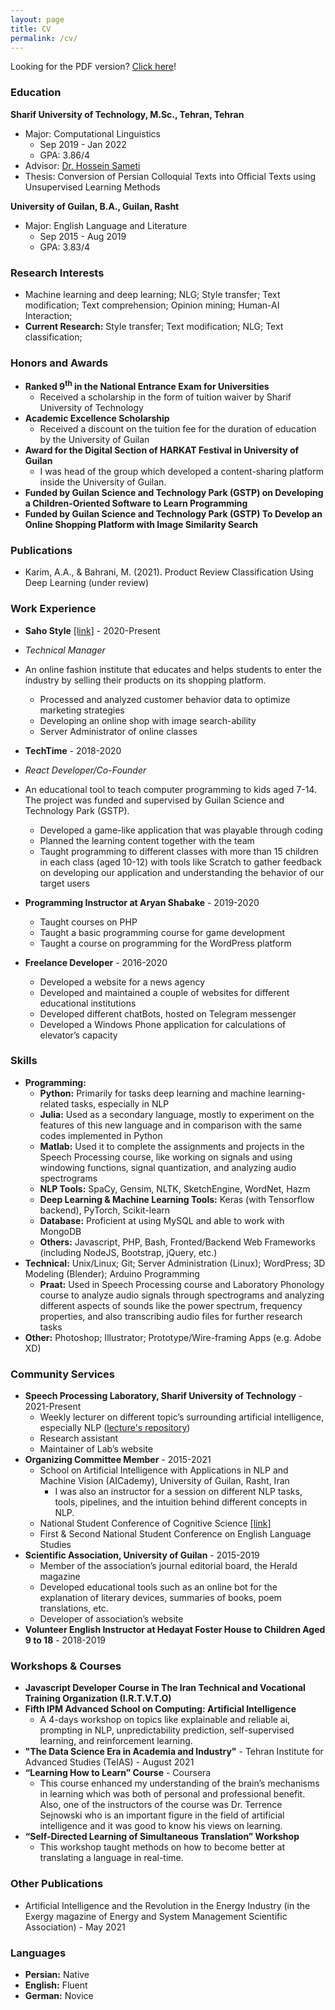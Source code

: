 ```yaml
---
layout: page
title: CV
permalink: /cv/
---
```

Looking for the PDF version? [Click here](https://github.com/erfan226/erfan226.github.io/blob/master/res/CV.pdf)!

### Education
**Sharif University of Technology, M.Sc., Tehran, Tehran**<br>
- Major: Computational Linguistics
    - Sep 2019 - Jan 2022
    - GPA: 3.86/4
- Advisor: [Dr. Hossein Sameti](http://sharif.edu/~sameti/)
- Thesis: Conversion of Persian Colloquial Texts into Official Texts using Unsupervised Learning Methods

**University of Guilan, B.A., Guilan, Rasht**<br>
- Major: English Language and Literature
    - Sep 2015 - Aug 2019
    - GPA: 3.83/4

### Research Interests
- Machine learning and deep learning; NLG; Style transfer; Text modification; Text comprehension; Opinion mining; Human-AI Interaction;
- **Current Research:** Style transfer; Text modification; NLG; Text classification;

### Honors and Awards
- **Ranked 9<sup>th</sup> in the National Entrance Exam for Universities**
    - Received a scholarship in the form of tuition waiver by Sharif University of Technology
- **Academic Excellence Scholarship**
    - Received a discount on the tuition fee for the duration of education by the University of Guilan
- **Award for the Digital Section of HARKAT Festival in University of Guilan**
    - I was head of the group which developed a content-sharing platform inside the University of Guilan.
- **Funded by Guilan Science and Technology Park (GSTP) on Developing a Children-Oriented Software to Learn Programming**
- **Funded by Guilan Science and Technology Park (GSTP) To Develop an Online Shopping Platform with Image Similarity Search**

### Publications
- Karim, A.A., & Bahrani, M. (2021). Product Review Classification Using Deep Learning (under review)

### Work Experience
- **Saho Style** [[link]](https://sahostyle.com) - 2020-Present
- *Technical Manager*
- An online fashion institute that educates and helps students to enter the industry by selling their products on its shopping platform.
    - Processed and analyzed customer behavior data to optimize marketing strategies
    - Developing an online shop with image search-ability
    - Server Administrator of online classes

- **TechTime** - 2018-2020
- *React Developer/Co-Founder*
- An educational tool to teach computer programming to kids aged 7-14. The project was funded and supervised by Guilan Science and Technology Park (GSTP).
    - Developed a game-like application that was playable through coding
    - Planned the learning content together with the team
    - Taught programming to different classes with more than 15 children in each class (aged 10-12) with tools like Scratch to gather feedback on developing our application and understanding the behavior of our target users
	
- **Programming Instructor at Aryan Shabake** - 2019-2020
    - Taught courses on PHP
    - Taught a basic programming course for game development
    - Taught a course on programming for the WordPress platform

- **Freelance Developer** - 2016-2020
    - Developed a website for a news agency
    - Developed and maintained a couple of websites for different educational institutions
    - Developed different chatBots, hosted on Telegram messenger
    - Developed a Windows Phone application for calculations of elevator’s capacity

### Skills
- **Programming:**
    - **Python:** Primarily for tasks deep learning and machine learning-related tasks, especially in NLP
    - **Julia:** Used as a secondary language, mostly to experiment on the features of this new language and in comparison with the same codes implemented in Python
    - **Matlab:** Used it to complete the assignments and projects in the Speech Processing course, like working on signals and using windowing functions, signal quantization, and analyzing audio spectrograms
    - **NLP Tools:** SpaCy, Gensim, NLTK, SketchEngine, WordNet, Hazm
    - **Deep Learning & Machine Learning Tools:** Keras (with Tensorflow backend), PyTorch, Scikit-learn
    - **Database:** Proficient at using MySQL and able to work with MongoDB
    - **Others:** Javascript, PHP, Bash, Fronted/Backend Web Frameworks (including NodeJS, Bootstrap, jQuery, etc.) 
- **Technical:** Unix/Linux; Git; Server Administration (Linux); WordPress; 3D Modeling (Blender); Arduino Programming
    - **Praat:** Used in Speech Processing course and Laboratory Phonology course to analyze audio signals through spectrograms and analyzing different aspects of sounds like the power spectrum, frequency properties, and also transcribing audio files for further research tasks
- **Other:** Photoshop; Illustrator; Prototype/Wire-framing Apps (e.g. Adobe XD)

### Community Services
- **Speech Processing Laboratory, Sharif University of Technology** - 2021-Present
    - Weekly lecturer on different topic’s surrounding artificial intelligence, especially NLP ([lecture's repository](https://github.com/Sharif-SLPL/Lectures))
    - Research assistant
    - Maintainer of Lab’s website
- **Organizing Committee Member** - 2015-2021
    - School on Artificial Intelligence with Applications in NLP and Machine Vision (AICademy), University of Guilan, Rasht, Iran
        - I was also an instructor for a session on different NLP tasks, tools, pipelines, and the intuition behind different concepts in NLP.
    - National Student Conference of Cognitive Science [[link]](https://nscc.ir/)
    - First & Second National Student Conference on English Language Studies
- **Scientific Association, University of Guilan** - 2015-2019
    - Member of the association’s journal editorial board, the Herald magazine
    - Developed educational tools such as an online bot for the explanation of literary devices, summaries of books, poem translations, etc.
    - Developer of association’s website
- **Volunteer English Instructor at Hedayat Foster House to Children Aged 9 to 18** - 2018-2019

### Workshops & Courses
- **Javascript Developer Course in The Iran Technical and Vocational Training Organization (I.R.T.V.T.O)**
- **Fifth IPM Advanced School on Computing: Artificial Intelligence**
    - A 4-days workshop on topics like explainable and reliable ai, prompting in NLP, unpredictability prediction, self-supervised learning, and reinforcement learning.
- **"The Data Science Era in Academia and Industry"** - Tehran Institute for Advanced Studies (TeIAS) - August 2021
- **“Learning How to Learn” Course** - Coursera
    - This course enhanced my understanding of the brain’s mechanisms in learning which was both of personal and professional benefit. Also, one of the instructors of the course was Dr. Terrence Sejnowski who is an important figure in the field of artificial intelligence and it was good to know his views on learning.
- **“Self-Directed Learning of Simultaneous Translation” Workshop**
    - This workshop taught methods on how to become better at translating a language in real-time.

### Other Publications
- Artificial Intelligence and the Revolution in the Energy Industry (in the Exergy magazine of Energy and System Management Scientific Association) - May 2021

### Languages
- **Persian:** Native
- **English:** Fluent
- **German:** Novice